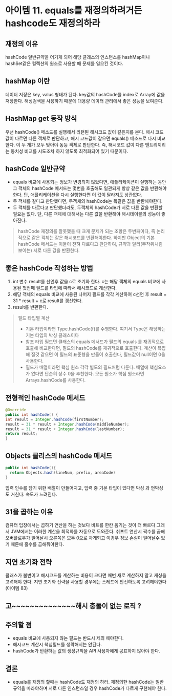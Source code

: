 # 아이템 11. equals를 재정의하려거든 hashcode도 재정의하라 

## 재정의 이유
hashCode 일반규약을 어기게 되어 해당 클래스의 인스턴스를 hashMap이나 hashSet같은 컬렉션의 원소로 사용할 때 문제를 일으킨 것이다.

## hashMap 이란 
데이터 저장은 key, valus 형태가 된다. key값의 hashCode를 index로 Array에 값을 저장한다. 
해싱검색을 사용하기 때문에 대용량 데이터 관리에서 좋은 성능을 보여준다. 

## HashMap get 동작 방식
우선 hashCode() 메소드를 실행해서 리턴된 해시코드 값이 같은지를 본다. 해시 코드값이 다르면 다른 객체로 판단하고, 해시 코드값이 같으면
equals() 메소드로 다시 비교한다. 이 두 개가 모두 맞아야 동등 객체로 판단한다. 즉, 해시코드 값이 다른 엔트리끼리는 동치성 비교를 시도조차 하지 않도록 최적화되어 있기 때문이다. 

## hashCode 일반규약
* equals 비교에 사용되는 정보가 변경되지 않았다면, 애플리케이션이 실행하는 동안 그 객체의 hashCode 메서드는 몇번을 호출해도 일관되게 항상 같은 값을 반환해야한다. 단, 애플리케이션을 다시 실행한다면 이 값이 달라져도 상관없다.
* 두 객체를 같다고 판단했다면, 두객체의 hashCode는 똑같은 값을 반환해야한다.
* 두 객체를 다르다고 판단했더라도, 두객체의 hashCode가 서로 다른 값을 반환할 필요는 없다. 단, 다른 객체에 대해서는 다른 값을 반환해야 해시테이블의 성능이 좋아진다. 

>hashCode 재정의를 잘못했을 때 크게 문제가 되는 조항은 두번째이다, 즉 논리적으로 같은 객체는 같은 해시코드를 반환해야한다. 하지만 Object의 기본 
hashCode 메서드는 이둘이 전혀 다르다고 판단하여, 규약과 달리(무작위처럼 보이는) 서로 다른 값을 반환한다. 

## 좋은 hashCode 작성하는 방법
1. int 변수 result를 선언후 값을 c로 초기화 한다. c는 해당 객체의 equals 비교에 사용된 첫번째 필드를 타입에 따라서 해시코드로 계산한다.
2. 해당 객체의 equals 비교에 사용된 나머지 필드를 각각 계산하여 c선언 후 result = 31 * result + c로 result를 갱신한다. 
3. result를 반환한다.

>필드 타입별 계산
>* 기본 타입이라면 Type.hashCode(f)를 수행한다. 여기서 Type은 해당하는 기본 타입의 박싱 클래스이다
>* 참조 타입 필드면 클래스의 equals 메서드가 필드의 equals 를 재귀적으로 호출해 비교한다면, 필드의 hashCode를 재귀적으로 호출한다.
  계산이 복잡해 질것 같으면 이 필드의 표준형을 만들어 호출한다, 필드값이 null이면 0을 사용한다.
>* 필드가 배열이라면 핵심 원소 각각 별도의 필드처럼 다룬다. 배열에 핵심요소가 없다면 단순히 상수 0을 추천한다. 모든 원소가 핵심 원소라면 Arrays.hashCode를 사용한다. 


## 전형적인 hashCode 메서드

```java
@Override
public int hashCode() {
int result = Integer.hashCode(firstNumber);
result = 31 * result + Integer.hashCode(middleNumber);
result = 31 * result + Integer.hashCode(lastNumber);
return result;
}
```

## Objects 클리스의 hashCode 메서드 
```java
public int hashCode(){
  return Objects.hash(lineNum, prefix, areaCode)
}
```

입력 인수를 담기 위한 배열이 만들어지고, 입력 중 기본 타입이 있다면 박싱 과 언박싱도 거친다. 속도가 느려진다. 

## 31을 곱하는 이유
컴퓨터 입장에서는 곱하기 연산을 하는 것보다 비트를 한칸 옴기는 것이 더 빠르다 그래서 JVM에서는 이러한 계산을 최적화를 자동으로 도와준다. 
쉬프트 연산시 짝수를 곱해 오버플로우가 일어날시 오른쪽은 모두 0으로 차게되고 이경우 정보 손실이 일어날수 있기 때문에 홀수를 곱해줘야한다. 

## 지연 초기화 전략
클래스가 불변이고 해시코드를 계산하는 비용이 크다면 매번 새로 계산하지 말고 캐싱을 고려해야 한다. 
지연 초기화 전략을 사용할 경우에는 스레드에 안전하도록 고려해야한다 (아이템 83)

## 고~~~~~~~~~~~~~~해시 충돌이 없는 로직 ?  



## 주의할 점
* equals 비교에 사용되지 않는 필드는 반드시 제외 해야한다.
* 해시코드 계산시 핵심필드를 생략해서는 안된다.
* hashCode가 반환하는 값의 생성규칙을 API 사용자에게 공표하지 않아야 한다.

## 결론 
* equals를 재정의 할때는 hashCode도 재정의 하라. 재정의한 hashCode는 일반 규약을 따라야하며 서로 다른 인스턴스일 경우 hashCode가 다르게 구현해야 한다.







